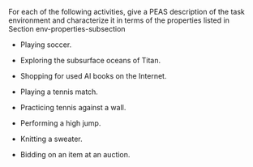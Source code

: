 For each of the following activities, give a PEAS
description of the task environment and characterize it in terms of the
properties listed in Section <a class="sectionRef" title="">env-properties-subsection</a><br>

-   Playing soccer.<br>

-   Exploring the subsurface oceans of Titan.<br>

-   Shopping for used AI books on the Internet.<br>

-   Playing a tennis match.<br>

-   Practicing tennis against a wall.<br>

-   Performing a high jump.<br>

-   Knitting a sweater.<br>

-   Bidding on an item at an auction.<br>
